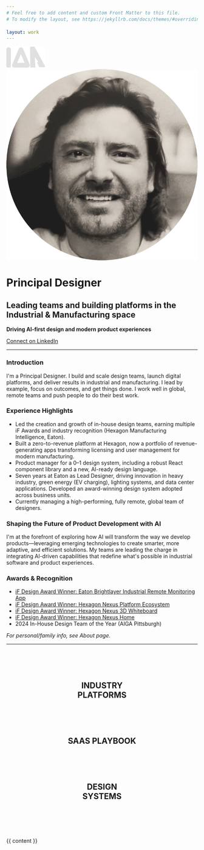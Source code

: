```yaml
---
# Feel free to add content and custom Front Matter to this file.
# To modify the layout, see https://jekyllrb.com/docs/themes/#overriding-theme-defaults

layout: work
---
```


![Logo](/assets/images/Ian-logo-old.svg)
![Ian Todhunter Headshot](/assets/images/Ian-Headshot-circle.png)

# Principal Designer

## Leading teams and building platforms in the Industrial & Manufacturing space

**Driving AI-first design and modern product experiences**

[Connect on LinkedIn](https://linkedin.com/in/iantodhunter)

---

### Introduction

<p class="body-text">I'm a Principal Designer. I build and scale design teams, launch digital platforms, and deliver results in industrial and manufacturing. I lead by example, focus on outcomes, and get things done. I work well in global, remote teams and push people to do their best work.</p>

### Experience Highlights
- Led the creation and growth of in-house design teams, earning multiple iF Awards and industry recognition (Hexagon Manufacturing Intelligence, Eaton).
- Built a zero-to-revenue platform at Hexagon, now a portfolio of revenue-generating apps transforming licensing and user management for modern manufacturing.
- Product manager for a 0–1 design system, including a robust React component library and a new, AI-ready design language.
- Seven years at Eaton as Lead Designer, driving innovation in heavy industry, green energy (EV charging), lighting systems, and data center applications. Developed an award-winning design system adopted across business units.
- Currently managing a high-performing, fully remote, global team of designers.

### Shaping the Future of Product Development with AI
<p class="body-text">I'm at the forefront of exploring how AI will transform the way we develop products—leveraging emerging technologies to create smarter, more adaptive, and efficient solutions. My teams are leading the charge in integrating AI-driven capabilities that redefine what's possible in industrial software and product experiences.</p>

### Awards & Recognition
- [iF Design Award Winner: Eaton Brightlayer Industrial Remote Monitoring App](https://ifdesign.com/en/winner-ranking/project/eaton-brightlayer-industrial-remote-monitoring-app/316753)
- [iF Design Award Winner: Hexagon Nexus Platform Ecosystem](https://ifdesign.com/en/winner-ranking/project/nexus-platform-ecosystem/642983)
- [iF Design Award Winner: Hexagon Nexus 3D Whiteboard](https://ifdesign.com/en/winner-ranking/project/nexus-3d-whiteboard/643025)
- [iF Design Award Winner: Hexagon Nexus Home](https://ifdesign.com/en/winner-ranking/project/nexus-home/643106)
- 2024 In-House Design Team of the Year (AIGA Pittsburgh)

*For personal/family info, see About page.*

---

<section style="margin: 6rem 0; text-align: center;">
  <h1 class="display-text display-blue">INDUSTRY<br>PLATFORMS</h1>
</section>

<section style="margin: 6rem 0; text-align: center;">
  <h1 class="display-text display-magenta">SAAS PLAYBOOK</h1>
</section>

<section style="margin: 6rem 0; text-align: center;">
  <h1 class="display-text display-green">DESIGN<br>SYSTEMS</h1>
</section>

<main>
  {{ content }}
</main>
